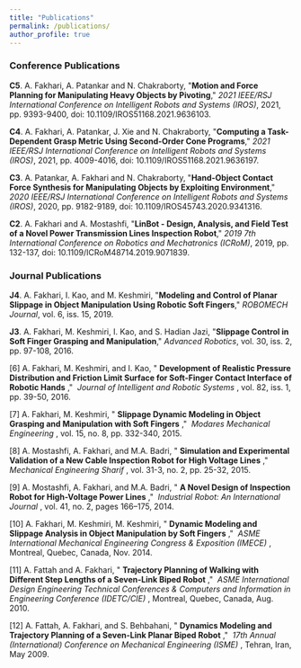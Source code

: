 ```yaml
---
title: "Publications"
permalink: /publications/
author_profile: true
---
```



### Conference Publications

**C5**. A. Fakhari, A. Patankar and N. Chakraborty, "**Motion and Force Planning for Manipulating Heavy Objects by Pivoting**," *2021 IEEE/RSJ International Conference on Intelligent Robots and Systems (IROS)*, 2021, pp. 9393-9400, doi: 10.1109/IROS51168.2021.9636103.

**C4**. A. Fakhari, A. Patankar, J. Xie and N. Chakraborty, "**Computing a Task-Dependent Grasp Metric Using Second-Order Cone Programs**," *2021 IEEE/RSJ International Conference on Intelligent Robots and Systems (IROS)*, 2021, pp. 4009-4016, doi: 10.1109/IROS51168.2021.9636197.

**C3**. A. Patankar, A. Fakhari and N. Chakraborty, "**Hand-Object Contact Force Synthesis for Manipulating Objects by Exploiting Environment**," *2020 IEEE/RSJ International Conference on Intelligent Robots and Systems (IROS)*, 2020, pp. 9182-9189, doi: 10.1109/IROS45743.2020.9341316.

**C2**. A. Fakhari and A. Mostashfi, "**LinBot - Design, Analysis, and Field Test of a Novel Power Transmission Lines Inspection Robot**," *2019 7th International Conference on Robotics and Mechatronics (ICRoM)*, 2019, pp. 132-137, doi: 10.1109/ICRoM48714.2019.9071839.



### Journal Publications


**J4**. A. Fakhari, I. Kao, and M. Keshmiri, "**Modeling and Control of Planar Slippage in Object Manipulation Using Robotic Soft Fingers**," *ROBOMECH Journal*, vol. 6, iss. 15, 2019. 


**J3**. A. Fakhari, M. Keshmiri, I. Kao, and S. Hadian Jazi, "**Slippage Control in Soft Finger Grasping and Manipulation**," *Advanced Robotics*, vol. 30, iss. 2, pp. 97-108, 2016.

\[6\] A. Fakhari, M. Keshmiri, and I. Kao, " **Development of Realistic Pressure Distribution and Friction Limit Surface for Soft-Finger Contact Interface of Robotic Hands** ,"  _Journal of Intelligent and Robotic Systems_ , vol. 82, iss. 1, pp. 39-50, 2016.

\[7\] A. Fakhari, M. Keshmiri, " **Slippage Dynamic Modeling in Object Grasping and Manipulation with Soft Fingers** ,"  _Modares Mechanical Engineering_ , vol. 15, no. 8, pp. 332-340, 2015.

\[8\] A. Mostashfi, A. Fakhari, and M.A. Badri, " **Simulation and Experimental Validation of a New Cable Inspection Robot for High Voltage Lines** ,"  _Mechanical Engineering Sharif_ , vol. 31-3, no. 2, pp. 25-32, 2015.

\[9\] A. Mostashfi, A. Fakhari, and M.A. Badri, " **A Novel Design of Inspection Robot for High-Voltage Power Lines** ,"  _Industrial Robot: An International Journal_ , vol. 41, no. 2, pages 166–175, 2014.

\[10\] A. Fakhari, M. Keshmiri, M. Keshmiri, " **Dynamic Modeling and Slippage Analysis in Object Manipulation by Soft Fingers** ,"  _ASME International Mechanical Engineering Congress & Exposition (IMECE)_ , Montreal, Quebec, Canada, Nov. 2014.

\[11\] A. Fattah and A. Fakhari, " **Trajectory Planning of Walking with Different Step Lengths of a Seven-Link Biped Robot** ,"  _ASME International Design Engineering Technical Conferences & Computers and Information in Engineering Conference (IDETC/CIE)_ , Montreal, Quebec, Canada, Aug. 2010.  

\[12\] A. Fattah, A. Fakhari, and S. Behbahani, " **Dynamics Modeling and Trajectory Planning of a Seven-Link Planar Biped Robot** ,"  _17th Annual (International) Conference on Mechanical Engineering (ISME)_ , Tehran, Iran, May 2009.